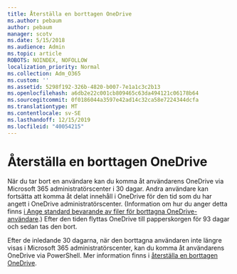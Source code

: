 ```yaml
---
title: Återställa en borttagen OneDrive
ms.author: pebaum
author: pebaum
manager: scotv
ms.date: 5/15/2018
ms.audience: Admin
ms.topic: article
ROBOTS: NOINDEX, NOFOLLOW
localization_priority: Normal
ms.collection: Adm_O365
ms.custom: ''
ms.assetid: 5298f192-326b-4820-b007-7e1a1c3c2b13
ms.openlocfilehash: a6db2e22c001cb809465c63da494121c06178b64
ms.sourcegitcommit: 0f0186044a3597e42ad14c32ca58e7224344dcfa
ms.translationtype: MT
ms.contentlocale: sv-SE
ms.lasthandoff: 12/15/2019
ms.locfileid: "40054215"
---
```

# <a name="restore-a-deleted-onedrive"></a>Återställa en borttagen OneDrive

När du tar bort en användare kan du komma åt användarens OneDrive via Microsoft 365 administratörscenter i 30 dagar. Andra användare kan fortsätta att komma åt delat innehåll i OneDrive för den tid som du har angett i OneDrive administratörscenter. (Information om hur du anger detta finns [i Ange standard bevarande av filer för borttagna OneDrive-användare](https://go.microsoft.com/fwlink/?linkid=874267).) Efter den tiden flyttas OneDrive till papperskorgen för 93 dagar och sedan tas den bort.
  
Efter de inledande 30 dagarna, när den borttagna användaren inte längre visas i Microsoft 365 administratörscenter, kan du komma åt användarens OneDrive via PowerShell. Mer information finns i [återställa en borttagen OneDrive](https://go.microsoft.com/fwlink/?linkid=874269).
  

